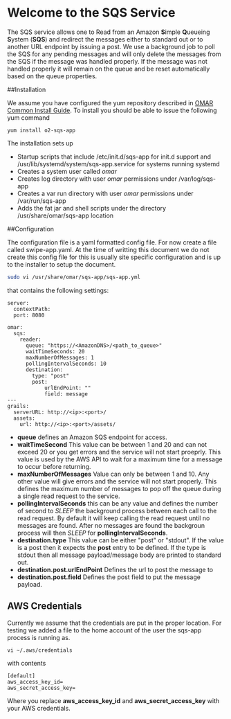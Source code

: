 # Welcome to the SQS Service

The SQS service allows one to Read from an Amazon **S**imple **Q**ueueing **S**ystem (**SQS**) and redirect the messages either to standard out or to another URL endpoint by issuing a post.  We use a background job to poll the SQS for any pending messages and will only delete the messages from the SQS if the message was handled properly.  If the message was not handled properly it will remain on the queue and be reset automatically based on the queue properties.

##Installation

We assume you have configured the yum repository described in [OMAR Common Install Guide](common.md).  To install you should be able to issue the following yum command

```yum
yum install o2-sqs-app
```

The installation sets up

* Startup scripts that include /etc/init.d/sqs-app for init.d support and /usr/lib/systemd/system/sqs-app.service for systems running systemd
* Creates a system user called *omar*
* Creates log directory with user *omar* permissions under /var/log/sqs-app
* Creates a var run directory with user *omar* permissions under /var/run/sqs-app
* Adds the fat jar and shell scripts under the directory /usr/share/omar/sqs-app location


##Configuration

The configuration file is a yaml formatted config file.   For now create a file called swipe-app.yaml.  At the time of writting this document we do not create this config file for this is usually site specific configuration and is up to the installer to setup the document.

```bash
sudo vi /usr/share/omar/sqs-app/sqs-app.yml
```

that contains the following settings:

```
server:
  contextPath:
  port: 8080

omar:
  sqs:
    reader:
      queue: "https://<AmazonDNS>/<path_to_queue>"
      waitTimeSeconds: 20
      maxNumberOfMessages: 1
      pollingIntervalSeconds: 10
      destination:
        type: "post"
        post:
            urlEndPoint: ""
            field: message
---
grails:
  serverURL: http://<ip>:<port>/
  assets:
    url: http://<ip>:<port>/assets/
```

* **queue** defines an Amazon SQS endpoint for access.
* **waitTimeSecond** This value can be between 1 and 20 and can not exceed 20 or you get errors and the service will not start proeprly.  This value is used by the AWS API to wait for a maximum time for a message to occur before returning.
* **maxNumberOfMessages** Value can only be between 1 and 10.  Any other value will give errors and the service will not start properly.  This defines the maximum number of messages to pop off the queue during a single read request to the service.
* **pollingIntervalSeconds** this can be any value and defines the number of second to *SLEEP* the background process between each call to the read request.  By default it will keep calling the read request until no messages are found.  After no messages are found the backgroun process will then *SLEEP* for **pollingIntervalSeconds**.
* **destination.type** This value can be either "post" or "stdout".   If the value is a post then it expects the **post** entry to be defined.  If the type is stdout then all message payload/message body are printed to standard out.
* **destination.post.urlEndPoint** Defines the url to post the message to
* **destination.post.field** Defines the post field to put the message payload.

## AWS Credentials

Currently we assume that the credentials are put in the proper location.  For testing we added a file to the home account of the user the sqs-app process is running as.  

```
vi ~/.aws/credentials
```

with contents

```
[default]
aws_access_key_id=
aws_secret_access_key=
```

Where you replace **aws\_access\_key\_id** and **aws\_secret\_access\_key** with your AWS credentials.


